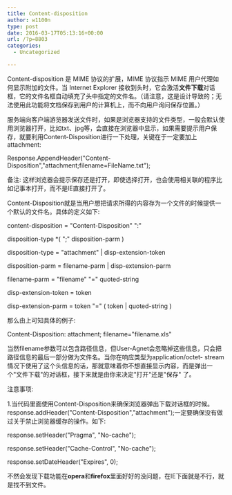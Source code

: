 ```yaml
---
title: Content-disposition
author: w1100n
type: post
date: 2016-03-17T05:13:16+00:00
url: /?p=8803
categories:
  - Uncategorized

---
```

Content-disposition 是 MIME 协议的扩展，MIME 协议指示 MIME 用户代理如何显示附加的文件。当 Internet Explorer 接收到头时，它会激活**文件下载**对话框，它的文件名框自动填充了头中指定的文件名。（请注意，这是设计导致的；无法使用此功能将文档保存到用户的计算机上，而不向用户询问保存位置。）

服务端向客户端游览器发送文件时，如果是浏览器支持的文件类型，一般会默认使用浏览器打开，比如txt、jpg等，会直接在浏览器中显示，如果需要提示用户保存，就要利用Content-Disposition进行一下处理，关键在于一定要加上attachment: 

Response.AppendHeader("Content-Disposition","attachment;filename=FileName.txt");

备注: 这样浏览器会提示保存还是打开，即使选择打开，也会使用相关联的程序比如记事本打开，而不是IE直接打开了。

Content-Disposition就是当用户想把请求所得的内容存为一个文件的时候提供一个默认的文件名。具体的定义如下: 

content-disposition = "Content-Disposition" ":"

disposition-type *( ";" disposition-parm )

disposition-type = "attachment" | disp-extension-token

disposition-parm = filename-parm | disp-extension-parm

filename-parm = "filename" "=" quoted-string

disp-extension-token = token

disp-extension-parm = token "=" ( token | quoted-string )

那么由上可知具体的例子: 

Content-Disposition: attachment; filename="filename.xls"

当然filename参数可以包含路径信息，但User-Agnet会忽略掉这些信息，只会把路径信息的最后一部分做为文件名。当你在响应类型为application/octet- stream情况下使用了这个头信息的话，那就意味着你不想直接显示内容，而是弹出一个"文件下载"的对话框，接下来就是由你来决定"打开"还是"保存" 了。

注意事项: 

1.当代码里面使用Content-Disposition来确保浏览器弹出下载对话框的时候。 response.addHeader("Content-Disposition","attachment");一定要确保没有做过关于禁止浏览器缓存的操作。如下: 

response.setHeader("Pragma", "No-cache");
  
response.setHeader("Cache-Control", "No-cache");
  
response.setDateHeader("Expires", 0);

不然会发现下载功能在**opera**和**firefox**里面好好的没问题，在IE下面就是不行，就是找不到文件。